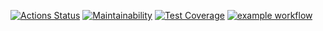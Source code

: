 [![Actions Status](https://github.com/MoloKate/java-project-71/workflows/hexlet-check/badge.svg)](https://github.com/MoloKate/java-project-71/actions)
[![Maintainability](https://api.codeclimate.com/v1/badges/5c13737c86c09744dd81/maintainability)](https://codeclimate.com/github/MoloKate/java-project-71/maintainability)
[![Test Coverage](https://api.codeclimate.com/v1/badges/5c13737c86c09744dd81/test_coverage)](https://codeclimate.com/github/MoloKate/java-project-71/test_coverage)
[![example workflow](https://github.com/MoloKate/java-project-71/workflows/githubAction.yml/badge.svg)](https://github.com/MoloKate/java-project-71/actions)
